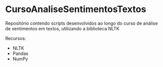 # CursoAnaliseSentimentosTextos
Repositório contendo scripts desenvolvidos ao longo do curso de análise de sentimentos em textos, utilizando a biblioteca NLTK

Recursos:
* NLTK
* Pandas
* NumPy
